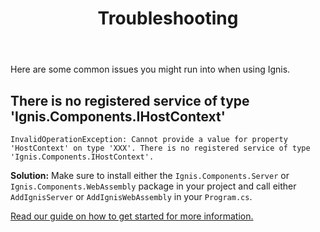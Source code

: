 ﻿---
order: -1
title: Troubleshooting
category: Introduction
permalink: /troubleshooting
---

Here are some common issues you might run into when using Ignis.

## There is no registered service of type 'Ignis.Components.IHostContext'

```
InvalidOperationException: Cannot provide a value for property 'HostContext' on type 'XXX'. There is no registered service of type 'Ignis.Components.IHostContext'.
```

**Solution:** Make sure to install either the `Ignis.Components.Server` or `Ignis.Components.WebAssembly` package in
your project and call either `AddIgnisServer` or `AddIgnisWebAssembly` in your `Program.cs`.

[Read our guide on how to get started for more information.](/docs)
